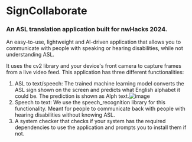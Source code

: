 # SignCollaborate
### An ASL translation application built for nwHacks 2024.

An easy-to-use, lightweight and AI-driven application that allows you to communicate with people with speaking or hearing disabilities, while not understanding ASL.

It uses the cv2 library and your device's front camera to capture frames from a live video feed.
This application has three different functionalities:
1. ASL to text/speech: The trained machine learning model converts the ASL sign shown on the screen and predicts what English alphabet it could be. The prediction is shown as Alph text.![image](https://github.com/rghanty/SignCollaborate/assets/99227180/e73e11b8-8428-43de-bbab-6da1662491de)
2. Speech to text: We use the speech_recognition library for this functionality. Meant for people to communicate back with people with hearing disabilities without knowing ASL.
3. A system checker that checks if your system has the required dependencies to use the application and prompts you to install them if not.
